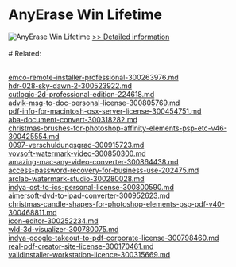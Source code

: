 # AnyErase Win Lifetime
![AnyErase Win Lifetime](https://mycommerce.akamaized.net/api/pimages/P301016658/BIG/301016658.PNG)
[>> Detailed information](https://secure.shareit.com/shareit/product.html?productid=301016658&affiliateid=200057808)<br/><br/># Related:

<br />[emco-remote-installer-professional-300263976.md](https://github.com/downloadplanet/downloadplanet/blob/main/emco-remote-installer-professional-300263976.md)<br />[hdr-028-sky-dawn-2-300523922.md](https://github.com/downloadplanet/downloadplanet/blob/main/hdr-028-sky-dawn-2-300523922.md)<br />[cutlogic-2d-professional-edition-224618.md](https://github.com/downloadplanet/downloadplanet/blob/main/cutlogic-2d-professional-edition-224618.md)<br />[advik-msg-to-doc-personal-license-300805769.md](https://github.com/downloadplanet/downloadplanet/blob/main/advik-msg-to-doc-personal-license-300805769.md)<br />[pdf-info-for-macintosh-osx-server-license-300454751.md](https://github.com/downloadplanet/downloadplanet/blob/main/pdf-info-for-macintosh-osx-server-license-300454751.md)<br />[aba-document-convert-300318282.md](https://github.com/downloadplanet/downloadplanet/blob/main/aba-document-convert-300318282.md)<br />[christmas-brushes-for-photoshop-affinity-elements-psp-etc-v46-300425554.md](https://github.com/downloadplanet/downloadplanet/blob/main/christmas-brushes-for-photoshop-affinity-elements-psp-etc-v46-300425554.md)<br />[0097-verschuldungsgrad-300915723.md](https://github.com/downloadplanet/downloadplanet/blob/main/0097-verschuldungsgrad-300915723.md)<br />[vovsoft-watermark-video-300850300.md](https://github.com/downloadplanet/downloadplanet/blob/main/vovsoft-watermark-video-300850300.md)<br />[amazing-mac-any-video-converter-300864438.md](https://github.com/downloadplanet/downloadplanet/blob/main/amazing-mac-any-video-converter-300864438.md)<br />[access-password-recovery-for-business-use-202475.md](https://github.com/downloadplanet/downloadplanet/blob/main/access-password-recovery-for-business-use-202475.md)<br />[arclab-watermark-studio-300280028.md](https://github.com/downloadplanet/downloadplanet/blob/main/arclab-watermark-studio-300280028.md)<br />[indya-ost-to-ics-personal-license-300800590.md](https://github.com/downloadplanet/downloadplanet/blob/main/indya-ost-to-ics-personal-license-300800590.md)<br />[aimersoft-dvd-to-ipad-converter-300952623.md](https://github.com/downloadplanet/downloadplanet/blob/main/aimersoft-dvd-to-ipad-converter-300952623.md)<br />[christmas-candle-shapes-for-photoshop-elements-psp-pdf-v40-300468811.md](https://github.com/downloadplanet/downloadplanet/blob/main/christmas-candle-shapes-for-photoshop-elements-psp-pdf-v40-300468811.md)<br />[icon-editor-300252234.md](https://github.com/downloadplanet/downloadplanet/blob/main/icon-editor-300252234.md)<br />[wld-3d-visualizer-300780075.md](https://github.com/downloadplanet/downloadplanet/blob/main/wld-3d-visualizer-300780075.md)<br />[indya-google-takeout-to-pdf-corporate-license-300798460.md](https://github.com/downloadplanet/downloadplanet/blob/main/indya-google-takeout-to-pdf-corporate-license-300798460.md)<br />[real-pdf-creator-site-license-300170461.md](https://github.com/downloadplanet/downloadplanet/blob/main/real-pdf-creator-site-license-300170461.md)<br />[validinstaller-workstation-licence-300315669.md](https://github.com/downloadplanet/downloadplanet/blob/main/validinstaller-workstation-licence-300315669.md)